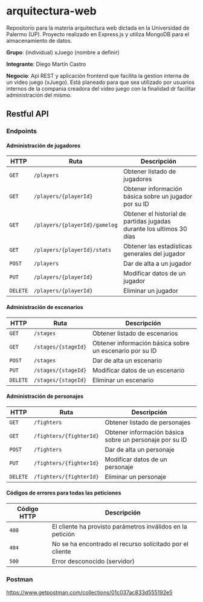 # arquitectura-web
Repositorio para la materia arquitectura web dictada en la Universidad de Palermo (UP). Proyecto realizado en Express.js y utiliza MongoDB para el almacenamiento de datos.

**Grupo**: (individual) xJuego (nombre a definir)

**Integrante**: Diego Martín Castro

**Negocio**: Api REST y aplicación frontend que facilita la gestion interna de un video juego (xJuego). Está planeado para que sea utilizado por usuarios internos de la compania creadora del video juego con la finalidad dr facilitar administración del mismo.

## Restful API

### Endpoints

#### Administración de jugadores

| HTTP          |  Ruta                          | Descripción                                                                      |
| ------------- |--------------------------------| ---------------------------------------------------------------------------------|
| `GET`         | `/players`                     | Obtener listado de jugadores                                                     |
| `GET`         | `/players/{playerId}`          | Obtener información básica sobre un jugador por su ID                            |
| `GET`         | `/players/{playerId}/gamelog`  | Obtener el historial de partidas jugadas durante los ultimos 30 días             |
| `GET`         | `/players/{playerId}/stats`    | Obtener las estadísticas generales del jugador                                   |
| `POST`        | `/players`                     | Dar de alta a un jugador                                                         |
| `PUT`         | `/players/{playerId}`          | Modificar datos de un jugador                                                    |
| `DELETE`      | `/players/{playerId}`          | Eliminar un jugador                                                              |

#### Administración de escenarios

| HTTP          |  Ruta                          | Descripción                                                                      |
| ------------- |--------------------------------| ---------------------------------------------------------------------------------|
| `GET`         | `/stages`                      | Obtener listado de escenarios                                                    |
| `GET`         | `/stages/{stageId}`            | Obtener información básica sobre un escenario por su ID                          |
| `POST`        | `/stages`                      | Dar de alta un escenario                                                         |
| `PUT`         | `/stages/{stageId}`            | Modificar datos de un escenario                                                  |
| `DELETE`      | `/stages/{stageId}`            | Eliminar un escenario                                                            |

#### Administración de personajes

| HTTP          |  Ruta                          | Descripción                                                                      |
| ------------- |--------------------------------| ---------------------------------------------------------------------------------|
| `GET`         | `/fighters`                    | Obtener listado de personajes                                                    |
| `GET`         | `/fighters/{fighterId}`        | Obtener información básica sobre un personaje por su ID                          |
| `POST`        | `/fighters`                    | Dar de alta un personaje                                                         |
| `PUT`         | `/fighters/{fighterId}`        | Modificar datos de un personaje                                                  |
| `DELETE`      | `/fighters/{fighterId}`        | Eliminar un personaje                                                            |

#### Códigos de errores para todas las peticiones

| Código HTTP   |  Descripción                                                 |
| ------------- |--------------------------------------------------------------|
| `400`         | El cliente ha provisto parámetros inválidos en la petición   |
| `404`         | No se ha encontrado el recurso solicitado por el cliente     |
| `500`         | Error desconocido (servidor)                                 |

### Postman
https://www.getpostman.com/collections/01c037ac833d555192e5

